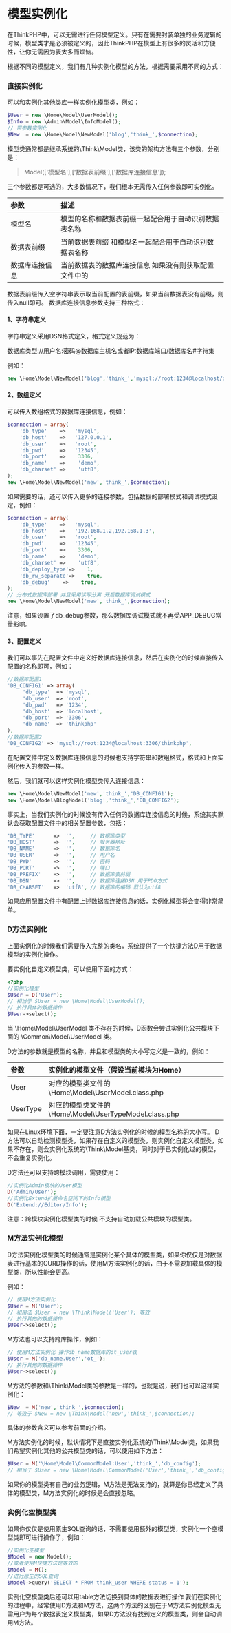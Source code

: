 # 模型实例化

在ThinkPHP中，可以无需进行任何模型定义。只有在需要封装单独的业务逻辑的时候，模型类才是必须被定义的，因此ThinkPHP在模型上有很多的灵活和方便性，让你无需因为表太多而烦恼。

根据不同的模型定义，我们有几种实例化模型的方法，根据需要采用不同的方式：

### 直接实例化

可以和实例化其他类库一样实例化模型类，例如：

```php
$User = new \Home\Model\UserModel();
$Info = new \Admin\Model\InfoModel();
// 带参数实例化
$New  = new \Home\Model\NewModel('blog','think_',$connection);
```

模型类通常都是继承系统的\Think\Model类，该类的架构方法有三个参数，分别是：

>Model(['模型名'],['数据表前缀'],['数据库连接信息']);


三个参数都是可选的，大多数情况下，我们根本无需传入任何参数即可实例化。

|参数|描述|
|:----|:-----|
|模型名|模型的名称和数据表前缀一起配合用于自动识别数据表名称|
|数据表前缀|当前数据表前缀 和模型名一起配合用于自动识别数据表名称|
|数据库连接信息|当前数据表的数据库连接信息 如果没有则获取配置文件中的|

数据表前缀传入空字符串表示取当前配置的表前缀，如果当前数据表没有前缀，则传入null即可。
数据库连接信息参数支持三种格式：

#### 1、字符串定义

字符串定义采用DSN格式定义，格式定义规范为：

数据库类型://用户名:密码@数据库主机名或者IP:数据库端口/数据库名#字符集

例如：

```php
new \Home\Model\NewModel('blog','think_','mysql://root:1234@localhost/demo');
```

#### 2、数组定义

可以传入数组格式的数据库连接信息，例如：

```php
$connection = array(
    'db_type'    =>   'mysql',
    'db_host'    =>   '127.0.0.1',
    'db_user'    =>   'root',
    'db_pwd'     =>   '12345',
    'db_port'    =>    3306,
    'db_name'    =>    'demo', 
    'db_charset' =>    'utf8',
);
new \Home\Model\NewModel('new','think_',$connection);
```

如果需要的话，还可以传入更多的连接参数，包括数据的部署模式和调试模式设定，例如：

```php
$connection = array(
    'db_type'    =>   'mysql',
    'db_host'    =>   '192.168.1.2,192.168.1.3',
    'db_user'    =>   'root',
    'db_pwd'     =>   '12345',
    'db_port'    =>    3306,
    'db_name'    =>    'demo', 
    'db_charset' =>    'utf8',
    'db_deploy_type'=>    1,
    'db_rw_separate'=>    true,
    'db_debug'    =>    true,
);
// 分布式数据库部署 并且采用读写分离 开启数据库调试模式
new \Home\Model\NewModel('new','think_',$connection);
```

注意，如果设置了db_debug参数，那么数据库调试模式就不再受APP_DEBUG常量影响。

#### 3、配置定义

我们可以事先在配置文件中定义好数据库连接信息，然后在实例化的时候直接传入配置的名称即可，例如：

```php
//数据库配置1
'DB_CONFIG1' => array(
     'db_type'  => 'mysql',
     'db_user'  => 'root',
     'db_pwd'   => '1234',
     'db_host'  => 'localhost',
     'db_port'  => '3306',
     'db_name'  => 'thinkphp'
),
//数据库配置2
'DB_CONFIG2' => 'mysql://root:1234@localhost:3306/thinkphp',
```

在配置文件中定义数据库连接信息的时候也支持字符串和数组格式，格式和上面实例化传入的参数一样。

然后，我们就可以这样实例化模型类传入连接信息：

```php
new \Home\Model\NewModel('new','think_','DB_CONFIG1');
new \Home\Model\BlogModel('blog','think_','DB_CONFIG2');
```

事实上，当我们实例化的时候没有传入任何的数据库连接信息的时候，系统其实默认会获取配置文件中的相关配置参数，包括：

```php
'DB_TYPE'      =>  '',     // 数据库类型
'DB_HOST'      =>  '',     // 服务器地址
'DB_NAME'      =>  '',     // 数据库名
'DB_USER'      =>  '',     // 用户名
'DB_PWD'       =>  '',     // 密码
'DB_PORT'      =>  '',     // 端口
'DB_PREFIX'    =>  '',     // 数据库表前缀
'DB_DSN'       =>  '',     // 数据库连接DSN 用于PDO方式
'DB_CHARSET'   =>  'utf8', // 数据库的编码 默认为utf8
```

如果应用配置文件中有配置上述数据库连接信息的话，实例化模型将会变得非常简单。

### D方法实例化

上面实例化的时候我们需要传入完整的类名，系统提供了一个快捷方法D用于数据模型的实例化操作。

要实例化自定义模型类，可以使用下面的方式：

```php
<?php
//实例化模型
$User = D('User');
// 相当于 $User = new \Home\Model\UserModel();
// 执行具体的数据操作
$User->select();
```

当 \Home\Model\UserModel 类不存在的时候，D函数会尝试实例化公共模块下面的 \Common\Model\UserModel 类。

D方法的参数就是模型的名称，并且和模型类的大小写定义是一致的，例如：


|参数|实例化的模型文件（假设当前模块为Home）|
|:----|:-----|
|User|	对应的模型类文件的 \Home\Model\UserModel.class.php|
|UserType|	对应的模型类文件的 \Home\Model\UserTypeModel.class.php|

如果在Linux环境下面，一定要注意D方法实例化的时候的模型名称的大小写。
D方法可以自动检测模型类，如果存在自定义的模型类，则实例化自定义模型类，如果不存在，则会实例化系统的\Think\Model基类，同时对于已实例化过的模型，不会重复实例化。

D方法还可以支持跨模块调用，需要使用：

```php
//实例化Admin模块的User模型
D('Admin/User');
//实例化Extend扩展命名空间下的Info模型
D('Extend://Editor/Info');
```

注意：跨模块实例化模型类的时候 不支持自动加载公共模块的模型类。

### M方法实例化模型

D方法实例化模型类的时候通常是实例化某个具体的模型类，如果你仅仅是对数据表进行基本的CURD操作的话，使用M方法实例化的话，由于不需要加载具体的模型类，所以性能会更高。

例如：

```php
// 使用M方法实例化
$User = M('User');
// 和用法 $User = new \Think\Model('User'); 等效
// 执行其他的数据操作
$User->select();
```

M方法也可以支持跨库操作，例如：

```php
// 使用M方法实例化 操作db_name数据库的ot_user表
$User = M('db_name.User','ot_');
// 执行其他的数据操作
$User->select();
```

M方法的参数和\Think\Model类的参数是一样的，也就是说，我们也可以这样实例化：

```php
$New  = M('new','think_',$connection);
// 等效于 $New = new \Think\Model('new','think_',$connection);
```

具体的参数含义可以参考前面的介绍。

M方法实例化的时候，默认情况下是直接实例化系统的\Think\Model类，如果我们希望实例化其他的公共模型类的话，可以使用如下方法：

```php
$User = M('\Home\Model\CommonModel:User','think_','db_config');
// 相当于 $User = new \Home\Model\CommonModel('User','think_','db_config');
```
如果你的模型类有自己的业务逻辑，M方法是无法支持的，就算是你已经定义了具体的模型类，M方法实例化的时候是会直接忽略。

### 实例化空模型类

如果你仅仅是使用原生SQL查询的话，不需要使用额外的模型类，实例化一个空模型类即可进行操作了，例如：

```php
//实例化空模型
$Model = new Model();
//或者使用M快捷方法是等效的
$Model = M();
//进行原生的SQL查询
$Model->query('SELECT * FROM think_user WHERE status = 1');
```

实例化空模型类后还可以用table方法切换到具体的数据表进行操作
我们在实例化的过程中，经常使用D方法和M方法，这两个方法的区别在于M方法实例化模型无需用户为每个数据表定义模型类，如果D方法没有找到定义的模型类，则会自动调用M方法。

